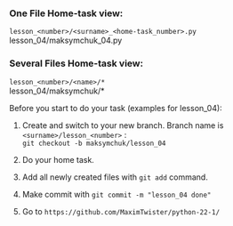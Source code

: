 ### One File Home-task view:
`lesson_<number>/<surname>_<home-task_number>.py`\
lesson_04/maksymchuk_04.py

### Several Files Home-task view:
`lesson_<number>/<name>/*`\
lesson_04/maksymchuk/*

Before you start to do your task (examples for lesson_04):
1.  Create and switch to your new branch. Branch name is `<surname>/lesson_<number>` :\
    `git checkout -b maksymchuk/lesson_04`
    
2. Do your home task.
3. Add all newly created files with `git add` command.
4. Make commit with `git commit -m "lesson_04 done"`
5. Go to `https://github.com/MaximTwister/python-22-1/`

